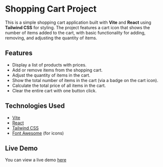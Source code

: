 # Shopping Cart Project

This is a simple shopping cart application built with **Vite** and **React** using **Tailwind CSS** for styling. The project features a cart icon that shows the number of items added to the cart, with basic functionality for adding, removing, and adjusting the quantity of items.

## Features

- Display a list of products with prices.
- Add or remove items from the shopping cart.
- Adjust the quantity of items in the cart.
- Show the total number of items in the cart (via a badge on the cart icon).
- Calculate the total price of all items in the cart.
- Clear the entire cart with one button click.

## Technologies Used

- [Vite](https://vitejs.dev/)
- [React](https://reactjs.org/)
- [Tailwind CSS](https://tailwindcss.com/)
- [Font Awesome](https://fontawesome.com/) (for icons)

## Live Demo

You can view a live demo [here]()
